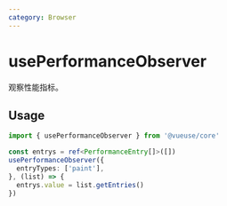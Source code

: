 ```yaml
---
category: Browser
---
```


# usePerformanceObserver

观察性能指标。

## Usage

```ts
import { usePerformanceObserver } from '@vueuse/core'

const entrys = ref<PerformanceEntry[]>([])
usePerformanceObserver({
  entryTypes: ['paint'],
}, (list) => {
  entrys.value = list.getEntries()
})
```

